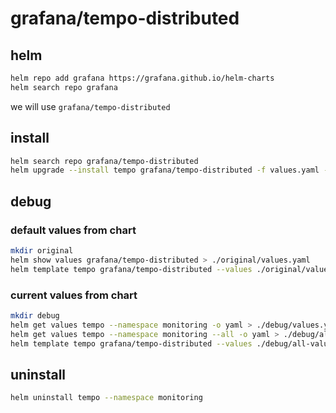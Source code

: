 # grafana/tempo-distributed
## helm
```bash
helm repo add grafana https://grafana.github.io/helm-charts
helm search repo grafana
```
we will use `grafana/tempo-distributed`

## install
```bash
helm search repo grafana/tempo-distributed
helm upgrade --install tempo grafana/tempo-distributed -f values.yaml --namespace monitoring --create-namespace
```

## debug

### default values from chart
```bash
mkdir original
helm show values grafana/tempo-distributed > ./original/values.yaml
helm template tempo grafana/tempo-distributed --values ./original/values.yaml > ./original/rendered.yaml
```

### current values from chart
```bash
mkdir debug
helm get values tempo --namespace monitoring -o yaml > ./debug/values.yaml
helm get values tempo --namespace monitoring --all -o yaml > ./debug/all-values.yaml
helm template tempo grafana/tempo-distributed --values ./debug/all-values.yaml > ./debug/rendered.yaml
```

## uninstall
```bash
helm uninstall tempo --namespace monitoring
```